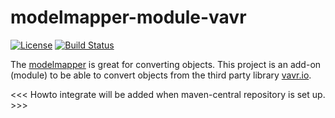 # modelmapper-module-vavr

[![License](http://img.shields.io/:license-apache-brightgreen.svg)](http://www.apache.org/licenses/LICENSE-2.0.html)
[![Build Status](https://travis-ci.org/julianps/modelmapper-module-vavr.svg)](https://travis-ci.org/julianps/modelmapper-module-vavr)

The [modelmapper](https://github.com/modelmapper/modelmapper) is great for converting objects. This project is an 
add-on (module) to be able to convert objects from the third party library 
[vavr.io](https://github.com/vavr-io/vavr).
 
<<< Howto integrate will be added when maven-central repository is set up. >>>